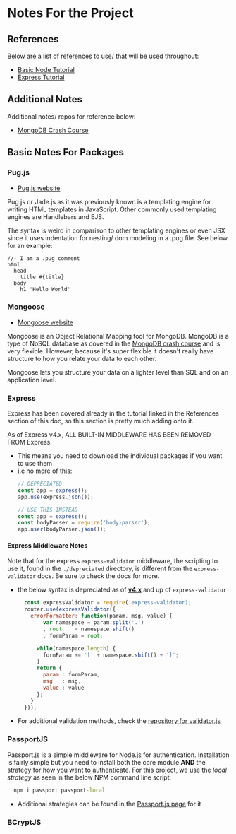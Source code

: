 # Notes For the Project

## References

Below are a list of references to use/ that will be used throughout:

- [Basic Node Tutorial](https://github.com/wilsonj806/basic-node-tut)
- [Express Tutorial](https://github.com/wilsonj806/express-tut)

## Additional Notes

Additional notes/ repos for reference below:

- [MongoDB Crash Course](./mongodb-crash.md)

## Basic Notes For Packages

### Pug.js

- [Pug.js website](https://pugjs.org/api/getting-started.html)

Pug.js or Jade.js as it was previously known is a templating engine for writing HTML templates in JavaScript. Other commonly used templating engines are Handlebars and EJS.

The syntax is weird in comparison to other templating engines or even JSX since it uses indentation for nesting/ dom modeling in a .pug file. See below for an example:
```pug
//- I am a .pug comment
html
  head
    title #{title}
  body
    h1 'Hello World'
```

### Mongoose

- [Mongoose website](https://mongoosejs.com/)

Mongoose is an Object Relational Mapping tool for MongoDB. MongoDB is a type of NoSQL database as covered in the [MongoDB crash course](./mongodb-crash.md) and is very flexible. However, because it's super flexible it doesn't really have structure to how you relate your data to each other.

Mongoose lets you structure your data on a lighter level than SQL and on an application level.

### Express

Express has been covered already in the tutorial linked in the References section of this doc, so this section is pretty much adding onto it.

As of Express v4.x, ALL BUILT-IN MIDDLEWARE HAS BEEN REMOVED FROM Express.
- This means you need to download the individual packages if you want to use them
- i.e no more of this:
  ```js
  // DEPRECIATED
  const app = express();
  app.use(express.json());

  // USE THIS INSTEAD
  const app = express();
  const bodyParser = require('body-parser');
  app.user(bodyParser.json());
  ```
#### Express Middleware Notes

Note that for the express `express-validator` middleware, the scripting to use it, found in the `./depreciated` directory, is different from the `express-validator` docs. Be sure to check the docs for more.
- the below syntax is depreciated as of [**v4.x**](https://express-validator.github.io/docs/legacy-api.html) and up of `express-validator`
  ```js
    const expressValidator = require('express-validator);
    router.use(expressValidator({
      errorFormatter: function(param, msg, value) {
          var namespace = param.split('.')
          , root    = namespace.shift()
          , formParam = root;

        while(namespace.length) {
          formParam += '[' + namespace.shift() + ']';
        }
        return {
          param : formParam,
          msg   : msg,
          value : value
        };
      }
    }));
  ```
- For additional validation methods, check the [repository for validator.js](https://github.com/chriso/validator.js)
### PassportJS

Passport.js is a simple middleware for Node.js for authentication. Installation is fairly simple but you need to install both the core module **AND** the strategy for how you want to authenticate. For this project, we use the *local strategy* as seen in the below NPM command line script:
  ```bat
    npm i passport passport-local
  ```
- Additional strategies can be found in the [Passport.js page](http://www.passportjs.org/packages/) for it


### BCryptJS
